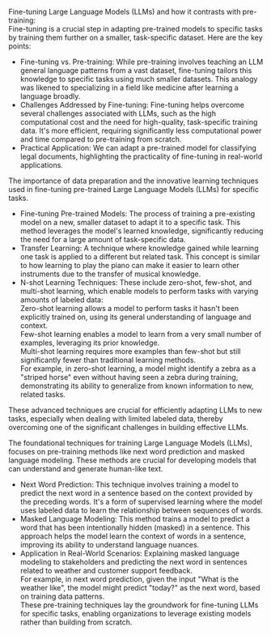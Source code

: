 Fine-tuning Large Language Models (LLMs) and how it contrasts with pre-training:  
Fine-tuning is a crucial step in adapting pre-trained models to specific tasks by training them further on a smaller, task-specific dataset. Here are the key points:

- Fine-tuning vs. Pre-training: While pre-training involves teaching an LLM general language patterns from a vast dataset, fine-tuning tailors this knowledge to specific tasks using much smaller datasets. This analogy was likened to specializing in a field like medicine after learning a language broadly.
- Challenges Addressed by Fine-tuning: Fine-tuning helps overcome several challenges associated with LLMs, such as the high computational cost and the need for high-quality, task-specific training data. It's more efficient, requiring significantly less computational power and time compared to pre-training from scratch.
- Practical Application: We can adapt a pre-trained model for classifying legal documents, highlighting the practicality of fine-tuning in real-world applications.

The importance of data preparation and the innovative learning techniques used in fine-tuning pre-trained Large Language Models (LLMs) for specific tasks.  

- Fine-tuning Pre-trained Models: The process of training a pre-existing model on a new, smaller dataset to adapt it to a specific task. This method leverages the model's learned knowledge, significantly reducing the need for a large amount of task-specific data.
- Transfer Learning: A technique where knowledge gained while learning one task is applied to a different but related task. This concept is similar to how learning to play the piano can make it easier to learn other instruments due to the transfer of musical knowledge.
- N-shot Learning Techniques: These include zero-shot, few-shot, and multi-shot learning, which enable models to perform tasks with varying amounts of labeled data:  
Zero-shot learning allows a model to perform tasks it hasn't been explicitly trained on, using its general understanding of language and context.  
Few-shot learning enables a model to learn from a very small number of examples, leveraging its prior knowledge.   
Multi-shot learning requires more examples than few-shot but still significantly fewer than traditional learning methods.  
For example, in zero-shot learning, a model might identify a zebra as a "striped horse" even without having seen a zebra during training, demonstrating its ability to generalize from known information to new, related tasks.  

These advanced techniques are crucial for efficiently adapting LLMs to new tasks, especially when dealing with limited labeled data, thereby overcoming one of the significant challenges in building effective LLMs.

The foundational techniques for training Large Language Models (LLMs), focuses on pre-training methods like next word prediction and masked language modeling. These methods are crucial for developing models that can understand and generate human-like text.
- Next Word Prediction: This technique involves training a model to predict the next word in a sentence based on the context provided by the preceding words. It's a form of supervised learning where the model uses labeled data to learn the relationship between sequences of words.
- Masked Language Modeling: This method trains a model to predict a word that has been intentionally hidden (masked) in a sentence. This approach helps the model learn the context of words in a sentence, improving its ability to understand language nuances.
- Application in Real-World Scenarios: Explaining masked language modeling to stakeholders and predicting the next word in sentences related to weather and customer support feedback.  
For example, in next word prediction, given the input "What is the weather like", the model might predict "today?" as the next word, based on training data patterns.  
These pre-training techniques lay the groundwork for fine-tuning LLMs for specific tasks, enabling organizations to leverage existing models rather than building from scratch.
